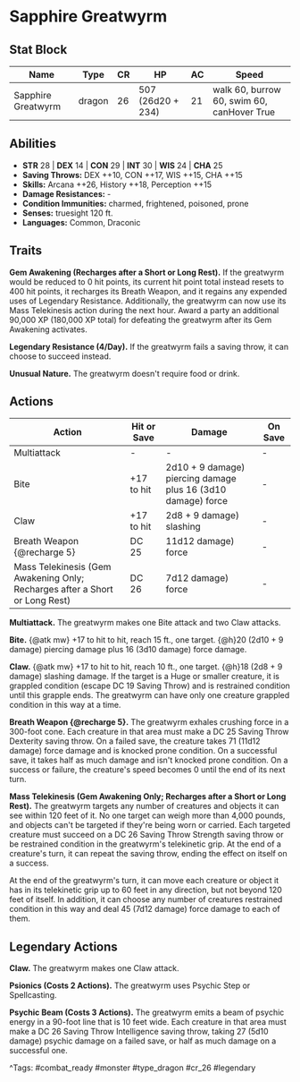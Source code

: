 # Sapphire Greatwyrm

## Stat Block

| Name | Type | CR | HP | AC | Speed |
|------|------|----|----|----|-------|
| Sapphire Greatwyrm | dragon | 26 | 507 (26d20 + 234) | 21 | walk 60, burrow 60, swim 60, canHover True |

## Abilities

- **STR** 28 | **DEX** 14 | **CON** 29 | **INT** 30 | **WIS** 24 | **CHA** 25
- **Saving Throws:** DEX ++10, CON ++17, WIS ++15, CHA ++15  
- **Skills:** Arcana ++26, History ++18, Perception ++15  
- **Damage Resistances:** -  
- **Condition Immunities:** charmed, frightened, poisoned, prone  
- **Senses:** truesight 120 ft.  
- **Languages:** Common, Draconic

## Traits

**Gem Awakening (Recharges after a Short or Long Rest).** If the greatwyrm would be reduced to 0 hit points, its current hit point total instead resets to 400 hit points, it recharges its Breath Weapon, and it regains any expended uses of Legendary Resistance. Additionally, the greatwyrm can now use its Mass Telekinesis action during the next hour. Award a party an additional 90,000 XP (180,000 XP total) for defeating the greatwyrm after its Gem Awakening activates.

**Legendary Resistance (4/Day).** If the greatwyrm fails a saving throw, it can choose to succeed instead.

**Unusual Nature.** The greatwyrm doesn't require food or drink.


## Actions

| Action | Hit or Save | Damage | On Save |
|--------|--------------|--------|----------|
| Multiattack | - | - | - |
| Bite | +17 to hit | 2d10 + 9 damage) piercing damage plus 16 (3d10 damage) force | - |
| Claw | +17 to hit | 2d8 + 9 damage) slashing | - |
| Breath Weapon {@recharge 5} | DC 25 | 11d12 damage) force | - |
| Mass Telekinesis (Gem Awakening Only; Recharges after a Short or Long Rest) | DC 26 | 7d12 damage) force | - |

**Multiattack.** The greatwyrm makes one Bite attack and two Claw attacks.

**Bite.** {@atk mw} +17 to hit to hit, reach 15 ft., one target. {@h}20 (2d10 + 9 damage) piercing damage plus 16 (3d10 damage) force damage.

**Claw.** {@atk mw} +17 to hit to hit, reach 10 ft., one target. {@h}18 (2d8 + 9 damage) slashing damage. If the target is a Huge or smaller creature, it is grappled condition (escape DC 19 Saving Throw) and is restrained condition until this grapple ends. The greatwyrm can have only one creature grappled condition in this way at a time.

**Breath Weapon {@recharge 5}.** The greatwyrm exhales crushing force in a 300-foot cone. Each creature in that area must make a DC 25 Saving Throw Dexterity saving throw. On a failed save, the creature takes 71 (11d12 damage) force damage and is knocked prone condition. On a successful save, it takes half as much damage and isn't knocked prone condition. On a success or failure, the creature's speed becomes 0 until the end of its next turn.

**Mass Telekinesis (Gem Awakening Only; Recharges after a Short or Long Rest).** The greatwyrm targets any number of creatures and objects it can see within 120 feet of it. No one target can weigh more than 4,000 pounds, and objects can't be targeted if they're being worn or carried. Each targeted creature must succeed on a DC 26 Saving Throw Strength saving throw or be restrained condition in the greatwyrm's telekinetic grip. At the end of a creature's turn, it can repeat the saving throw, ending the effect on itself on a success.

At the end of the greatwyrm's turn, it can move each creature or object it has in its telekinetic grip up to 60 feet in any direction, but not beyond 120 feet of itself. In addition, it can choose any number of creatures restrained condition in this way and deal 45 (7d12 damage) force damage to each of them.

## Legendary Actions

**Claw.** The greatwyrm makes one Claw attack.

**Psionics (Costs 2 Actions).** The greatwyrm uses Psychic Step or Spellcasting.

**Psychic Beam (Costs 3 Actions).** The greatwyrm emits a beam of psychic energy in a 90-foot line that is 10 feet wide. Each creature in that area must make a DC 26 Saving Throw Intelligence saving throw, taking 27 (5d10 damage) psychic damage on a failed save, or half as much damage on a successful one.



^Tags: #combat_ready #monster #type_dragon #cr_26 #legendary